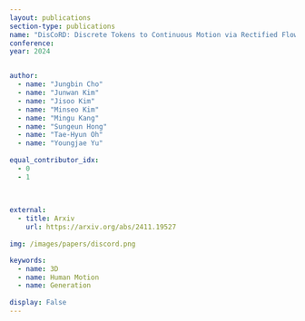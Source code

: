 ```yaml
---
layout: publications
section-type: publications
name: "DisCoRD: Discrete Tokens to Continuous Motion via Rectified Flow Decoding"
conference: 
year: 2024


author:
  - name: "Jungbin Cho"
  - name: "Junwan Kim"
  - name: "Jisoo Kim"
  - name: "Minseo Kim"
  - name: "Mingu Kang"
  - name: "Sungeun Hong"
  - name: "Tae-Hyun Oh"
  - name: "Youngjae Yu"
  
equal_contributor_idx:
  - 0
  - 1

  
  
external:
  - title: Arxiv
    url: https://arxiv.org/abs/2411.19527
    
img: /images/papers/discord.png

keywords:
  - name: 3D
  - name: Human Motion
  - name: Generation
  
display: False
---
```

